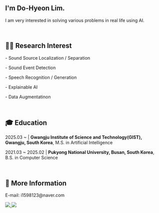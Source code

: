 <h2>I'm Do-Hyeon Lim.</h2>
<p>I am very interested in solving various problems in real life using AI.</p>
<br>

<h2>🧑‍🔬 Research Interest</h2>
<p>- Sound Source Localization / Separation</p>
<p>- Sound Event Detection</p>
<p>- Speech Recognition / Generation</p>
<p>- Explainable AI</p>
<p>- Data Augmentatinon</p>
<br>

<h2>🎓 Education</h2>
<p>2025.03 ~ | <strong>Gwangju Institute of Science and Technology(GIST), Gwangju, South Korea</strong>, M.S. in Artificial Intelligence</p>
<p>2021.03 ~ 2025.02 | <strong>Pukyong National University, Busan, South Korea</strong>, B.S. in Computer Science</p>
<br>

<h2>💭 More Information</h2>
<p>E-mail: i1598123@naver.com</p>
<a href="https://www.linkedin.com/in/도현-임-b63643262/">
  <img src="https://img.shields.io/badge/LinkedIn-0A66C2.svg?&style=flat-square&logo=LinkedIn&logoColor=Blue">
</a>
<a href="https://limdohyeon.github.io/CV-Do-Hyeon-Lim.pdf">
  <img src="https://img.shields.io/badge/CV-8A2BE2?link=https%3A%2F%2Flimdohyeon.github.io%2F%5BCV%5DDo-Hyeon-Lim.pdf">
</a>
